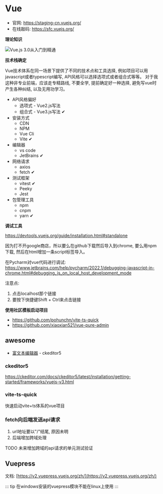 # Vue

* 官网: https://staging-cn.vuejs.org/
* 在线敲码: https://sfc.vuejs.org/

**理论知识**

![Vue.js 3.0从入门到精通](/images/img.png)

**技术栈确定**

Vue技术体系在同一场景下提供了不同的技术点和工具选择, 例如项目可以用javascript或者typescript编写, API风格可以选择选项式或者组合式等等。
对于我这种非专业前端，应该走专精路线, 不要全学, 提前确定好一种选择, 避免写vue时产生各种纠结, 以及无用功学习。

* API风格偏好
    - 选项式 - Vue2.js写法
    - 组合式 - Vue3.js写法 ✔
* 安装方式
    - CDN
    - NPM
    - Vue Cli
    - Vite ✔
* 编辑器
    - vs code
    - JetBrains ✔
* 网络请求
    - axios
    - fetch ✔
* 测试框架
    - vitest ✔
    - Peeky
    - Jest
* 包管理工具
    - npm
    - cnpm
    - yarn ✔

**调试工具**

https://devtools.vuejs.org/guide/installation.html#standalone

因为打不开google商店，所以要么在github下载然后导入到chrome, 要么用npm下载, 然后在html增加一条script标签导入。

在Pycharm对vue代码进行调试: https://www.jetbrains.com/help/pycharm/2022.1/debugging-javascript-in-chrome.html#debugging_js_on_local_host_development_mode

注意点:

1. 点击localhost那个链接
2. 要按下快捷键Shift + Ctrl来点击链接

**使用社区模板启动项目**

* https://github.com/pohunchn/vite-ts-quick
* https://github.com/xiaoxian521/vue-pure-admin

## awesome

- [富文本编辑器](https://ckeditor.com/) - ckeditor5

### ckeditor5

https://ckeditor.com/docs/ckeditor5/latest/installation/getting-started/frameworks/vuejs-v3.html

### vite-ts-quick

快速启动vite+ts体系的vue项目

### fetch向后端发送api请求

1. url地址要以"/"结尾, 原因未明
2. 后端增加跨域处理

TODO 未来增加跨域的api请求的单元测试验证

## Vuepress

文档: [https://v2.vuepress.vuejs.org/zh/](https://v2.vuepress.vuejs.org/zh/)

::: tip 
在windows安装的vuepress模块不能在linux上使用
:::

